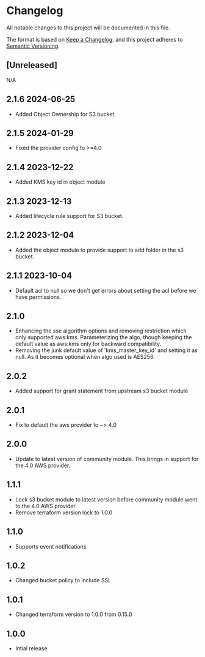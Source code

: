 # Changelog

All notable changes to this project will be documented in this file.

The format is based on [Keep a Changelog](https://keepachangelog.com/en/1.0.0/),
and this project adheres to [Semantic Versioning](https://semver.org/spec/v2.0.0.html).

## [Unreleased]

N/A

## 2.1.6 2024-06-25
- Added Object Ownership for S3 bucket.

## 2.1.5 2024-01-29
- Fixed the provider config to >=4.0

## 2.1.4 2023-12-22
- Added KMS key id in object module

## 2.1.3 2023-12-13
- Added lifecycle rule support for S3 bucket.

## 2.1.2 2023-12-04
- Added the object module to provide support to add folder in the s3 bucket.

## 2.1.1 2023-10-04
- Default acl to null so we don't get errors about setting the acl before we have permissions.
## 2.1.0

- Enhancing the sse algorithm options and removing restriction which only supported aws:kms. Parameterizing the algo, though keeping the default value as aws:kms only for backward compatibility.
- Removing the junk default value of 'kms_master_key_id' and setting it as null. As it becomes optional when algo used is AES256.

## 2.0.2

- Added support for grant statement from upstream s3 bucket module
## 2.0.1

- Fix to default the aws provider to ~> 4.0

## 2.0.0

- Update to latest version of community module. This brings in support for the 4.0 AWS provider.

## 1.1.1

- Lock s3 bucket module to latest version before community module went to the 4.0 AWS provider.
- Remove terraform version lock to 1.0.0

## 1.1.0

- Supports event notifications

## 1.0.2

- Changed bucket policy to include SSL

## 1.0.1

- Changed terraform version to 1.0.0 from 0.15.0

## 1.0.0

- Intial release
